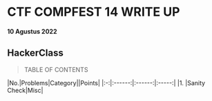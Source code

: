 # CTF COMPFEST 14 WRITE UP
#### 10 Agustus 2022

## HackerClass

> TABLE OF CONTENTS

|No.|Problems|Category||Points|
|:-:|:------:|:------:|:-----:|
|1. |Sanity Check|Misc|

